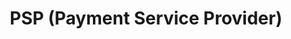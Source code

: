 ---
title: PSP (Payment Service Provider)
last_updated: Jul 1, 2022
description: This document desribes the Payment Service Provider that have an integration with Spryker
template: concept-topic-template
---